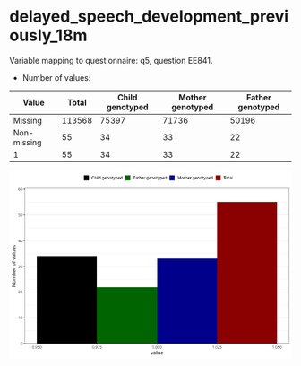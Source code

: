 # delayed_speech_development_previously_18m
Variable mapping to questionnaire: q5, question EE841.
- Number of values:

| Value | Total | Child genotyped | Mother genotyped | Father genotyped |
| ----- | ----- | --------------- | ---------------- | ---------------- |
| Missing | 113568 | 75397 | 71736 | 50196 |
| Non-missing | 55 | 34 | 33 | 22 |
| 1 | 55 | 34 | 33 | 22 |



![](delayed_speech_development_previously_18m_n.png)



